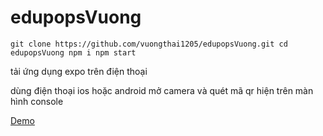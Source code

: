# edupopsVuong

`git clone https://github.com/vuongthai1205/edupopsVuong.git
cd edupopsVuong
npm i
npm start
`


tải ứng dụng expo trên điện thoại

dùng điện thoại ios hoặc android mở camera và quét mã qr hiện trên màn hình console

[Demo](https://www.youtube.com/watch?v=UXVelWQPGaU)

